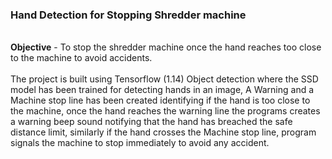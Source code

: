 ### Hand Detection for Stopping Shredder machine
<br/>
<b>Objective</b> - To stop the shredder machine once the hand reaches too close to the machine to avoid accidents.<br/><br/>
The project is built using Tensorflow (1.14) Object detection where the SSD model has been trained for detecting hands in an image,
A Warning and a Machine stop line has been created identifying if the hand is too close to the machine, once the hand reaches the warning line the programs creates a warning beep sound notifying that the hand has breached the safe distance limit, similarly if the hand crosses the Machine stop line, program signals the machine to stop immediately to avoid any accident.
